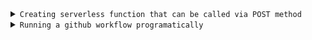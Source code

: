 <details>
<summary><code>Creating serverless function that can be called via POST method</code></summary>
<br>
We are creating a serverless function called call_workflow.js
To do this create new project in vercel - choose repo

- Set Framework preset to OTHER
- Leave build command and output directory empty
- Add any envirnment secrets you want to add and deploy

If you are using any packages, you need to create package.json

Structure of package.json if required
```
{
  "name": "Name",  
  "version": "1.0.0",  
  "description": "Description",  
  "main": "api/<INSERT JS file name here>.js",  
  "dependencies": {  
    "<module name>": "<version>"    
  }  
}
```

All your code should be inside this function
```
export default async function handler(req, res) {
}
```
Your entire code will be called by a POST method, therefore to set status after run, use
- **res.status(200) or res.status(500)**

To send some message along with status
- **res.status(200).json(\<Pass any json data here>);**
</details>

<details>
<summary><code>Running a github workflow programatically</code></summary>
<br>
First create a GitHub workflow, which runs on 'workflow_dispatch'
</details>
